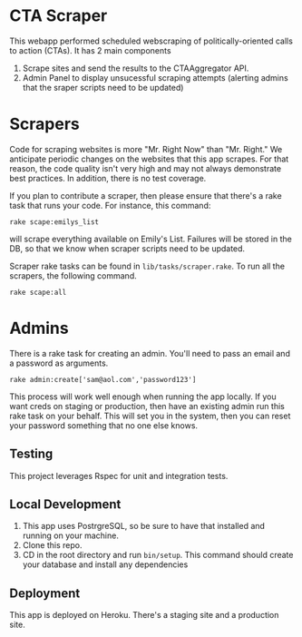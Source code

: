 # CTA Scraper

This webapp performed scheduled webscraping of politically-oriented calls to 
action (CTAs). It has 2 main components
1. Scrape sites and send the results to the  CTAAggregator API.
2. Admin Panel to display unsucessful scraping attempts (alerting admins that the sraper scripts need to be updated)

# Scrapers

Code for scraping websites is more "Mr. Right Now" than "Mr. Right." We anticipate periodic changes on the
websites that this app scrapes.  For that reason, the code quality isn't very high and may not always
demonstrate best practices.  In addition, there is no test coverage.

If you plan to contribute a scraper, then please ensure that there's a rake task that runs your code.  For instance,
this command:
   ```
   rake scape:emilys_list
   ```
will scrape everything available on Emily's List.  Failures will be stored in the DB, so that we
know when scraper scripts need to be updated.

Scraper rake tasks can be found in `lib/tasks/scraper.rake`. To run all the scrapers, the following command.
```
rake scape:all
```

# Admins

There is a rake task for creating an admin. You'll need to pass an email and a password as arguments.
```
rake admin:create['sam@aol.com','password123']
```
This process will work well enough when running the app locally.  If you want creds on staging or production,
then have an existing admin run this rake task on your behalf.  This will set you in the system, then
you can reset your password something that no one else knows.

## Testing

This project leverages Rspec for unit and integration tests.

## Local Development

1. This app uses PostrgreSQL, so be sure to have that installed and running on your machine.
2. Clone this repo.
3. CD in the root directory and run `bin/setup`.  This command should create your database and install any dependencies

## Deployment
This app is deployed on Heroku.  There's a staging site and a production site.

